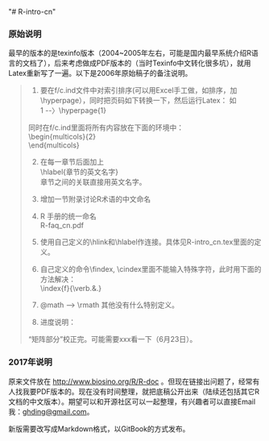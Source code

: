 "# R-intro-cn" 

### 原始说明
最早的版本的是texinfo版本（2004~2005年左右，可能是国内最早系统介绍R语言的文档了），后来考虑做成PDF版本的（当时Texinfo中文转化很多坑），就用Latex重新写了一遍。以下是2006年原始稿子的备注说明。

> 
> 1. 要在f/c.ind文件中对索引排序(可以用Excel手工做，如排序，加\hyperpage），同时把页码如下转换一下，然后运行Latex：
> 如  
> 1 --〉\hyperpage{1}
> 
> 同时在f/c.ind里面将所有内容放在下面的环境中：  
> \begin{multicols}{2}  
> \end{multicols}  
> 
> 2. 在每一章节后面加上  
> \hlabel{章节的英文名字}  
> 章节之间的关联直接用英文名字。  
> 
> 3. 增加一节附录讨论R术语的中文命名  
> 
> 4. R 手册的统一命名  
> R-faq_cn.pdf
> 
> 5. 使用自己定义的\hlink和\hlabel作连接。具体见R-intro_cn.tex里面的定义。  
> 
> 6. 自己定义的命令\findex, \cindex里面不能输入特殊字符，此时用下面的方法解决：  
> \index{f}{\verb.&.}
> 
> 7. @math --> \rmath 其他没有什么特别定义。  
> 
> 8. 进度说明：
> 
> 	“矩阵部分”校正完。可能需要xxx看一下（6月23日）。
> 

### 2017年说明  
原来文件放在 http://www.biosino.org/R/R-doc 。但现在链接出问题了，经常有人找我要PDF版本的。现在没有时间整理，就把底稿公开出来（陆续还包括其它R文档的中文版本）。期望可以和开源社区可以一起整理，有兴趣者可以直接Email我：ghding@gmail.com。

新版需要改写成Markdown格式，以GitBook的方式发布。
